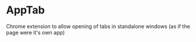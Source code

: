 # AppTab
Chrome extension to allow opening of tabs in standalone windows (as if the page were it's own app)

